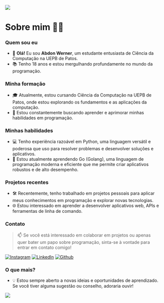 ![](https://user-images.githubusercontent.com/74038190/212284136-03988914-d899-44b4-b1d9-4eeccf656e44.gif)

# Sobre mim 👨‍💻

### Quem sou eu
- 👋 **Olá!** Eu sou **Abdon Werner**, um estudante entusiasta de Ciência da Computação na UEPB de Patos.
- 📚 Tenho 18 anos e estou mergulhando profundamente no mundo da programação.

### Minha formação
- 🎓 Atualmente, estou cursando Ciência da Computação na UEPB de Patos, onde estou explorando os fundamentos e as aplicações da computação.
- 🌱 Estou constantemente buscando aprender e aprimorar minhas habilidades em programação.

### Minhas habilidades
- 💻 Tenho experiência razoável em Python, uma linguagem versátil e poderosa que uso para resolver problemas e desenvolver soluções e aplicativos.
- 🚀 Estou atualmente aprendendo Go (Golang), uma linguagem de programação moderna e eficiente que me permite criar aplicativos robustos e de alto desempenho.

### Projetos recentes
- 🛠️ Recentemente, tenho trabalhado em projetos pessoais para aplicar meus conhecimentos em programação e explorar novas tecnologias.
- 🌐 Estou interessado em aprender a desenvolver aplicativos web, APIs e ferramentas de linha de comando.

### Contato
> 📫 Se você está interessado em colaborar em projetos ou apenas quer bater um papo sobre programação, sinta-se à vontade para entrar em contato comigo!

[![Instagram](https://img.shields.io/badge/Instagram-E4405F?style=for-the-badge&logo=instagram&logoColor=white)](https://www.instagram.com/abdonwerner/)
[![LinkedIn](https://img.shields.io/badge/LinkedIn-0077B5?style=for-the-badge&logo=linkedin&logoColor=white)](https://www.linkedin.com/in/abdon-werner-454aa6299)
[![Github](https://img.shields.io/badge/Github-000000?style=for-the-badge&logo=github&logoColor=white)](https://github.com/Aiard0)

### O que mais?
- 💡 Estou sempre aberto a novas ideias e oportunidades de aprendizado. Se você tiver alguma sugestão ou conselho, adoraria ouvir!

![](https://github-readme-stats.vercel.app/api?username=Aiard0&show_icons=true&theme=blue-green&locale=pt-br&bg_color=00000000)
